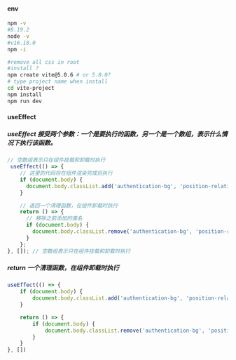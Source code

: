 #### env
```bash
npm -v
#8.19.2
node -v
#v16.18.0
npm -i 

```


```bash
#remove all css in root  
#install ?
npm create vite@5.0.6 # or 5.0.0?
# type project name when install
cd vite-project
npm install
npm run dev
```


#### useEffect

##### useEffect 接受两个参数：一个是要执行的函数，另一个是一个数组，表示什么情况下执行该函数。

```js
// 空数组表示只在组件挂载和卸载时执行
 useEffect(() => {
    // 这里的代码将在组件渲染完成后执行
    if (document.body) {
      document.body.classList.add('authentication-bg', 'position-relative');
    }

    // 返回一个清理函数，在组件卸载时执行
    return () => {
      // 移除之前添加的类名
      if (document.body) {
        document.body.classList.remove('authentication-bg', 'position-relative');
      }
    };
}, []); // 空数组表示只在组件挂载和卸载时执行
```

##### return 一个清理函数，在组件卸载时执行
```js
useEffect(() => {
    if (document.body) {
        document.body.classList.add('authentication-bg', 'position-relative')
    }

    return () => {
        if (document.body) {
            document.body.classList.remove('authentication-bg', 'position-relative')
        }
    }
}, [])
```
